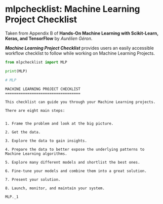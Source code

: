 # mlpchecklist: Machine Learning Project Checklist

Taken from Appendix B of **Hands-On Machine Learning with Scikit-Learn, Keras, and TensorFlow** by *Aurélien Géron*.

***Machine Learning Project Checklist*** provides users an easily accessible workflow checklist to follow while working on Machine Learning Projects.



```python
from mlpchecklist import MLP

print(MLP)

# MLP 
```

    MACHINE LEARNING PROJECT CHECKLIST
    ==================================
    
    This checklist can guide you through your Machine Learning projects. 

	There are eight main steps:


	1. Frame the problem and look at the big picture.

	2. Get the data.

	3. Explore the data to gain insights.

	4. Prepare the data to better expose the underlying patterns to Machine Learning algorithms.

	5. Explore many different models and shortlist the best ones.

	6. Fine-tune your models and combine them into a great solution.

	7. Present your solution.

	8. Launch, monitor, and maintain your system.
    
```python
MLP._1
```

